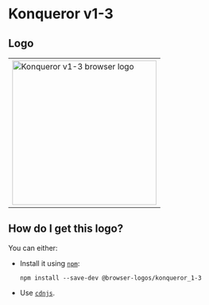 # Konqueror v1-3

## Logo

<table>
    <tr height=300>
        <td>
            <a href="https://github.com/alrra/browser-logos/tree/96677c7de268fee5eb2e5a21e0e4118bb31d4e41/src/archive/konqueror_1-3">
                <img width=290 src="https://raw.githubusercontent.com/alrra/browser-logos/96677c7de268fee5eb2e5a21e0e4118bb31d4e41/src/archive/konqueror_1-3/konqueror_1-3.svg?sanitize=true" alt="Konqueror v1-3 browser logo">
            </a>
        </td>
    </tr>
</table>

## How do I get this logo?

You can either:

* Install it using [`npm`][npm]:

  `npm install --save-dev @browser-logos/konqueror_1-3`

* Use [`cdnjs`][cdnjs].

<!-- Link labels: -->

[cdnjs]: https://cdnjs.com/libraries/browser-logos
[npm]: https://www.npmjs.com/
